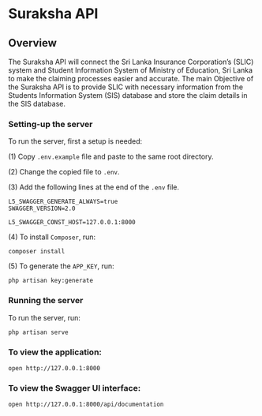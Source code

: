 # Suraksha API


## Overview
The Suraksha API will connect the Sri Lanka Insurance Corporation’s (SLIC) system and Student Information System of Ministry of Education, Sri Lanka to make the claiming processes easier and accurate. The main Objective of the Suraksha API is to provide SLIC with necessary information from the Students Information System (SIS) database and store the claim details in the SIS database.


### Setting-up the server
To run the server, first a setup is needed:

(1) Copy `.env.example` file and paste to the same root directory.

(2) Change the copied file to `.env`.

(3) Add the following lines at the end of the `.env` file.

```
L5_SWAGGER_GENERATE_ALWAYS=true
SWAGGER_VERSION=2.0

L5_SWAGGER_CONST_HOST=127.0.0.1:8000
```

(4) To install `Composer`, run:

```
composer install
```

(5) To generate the `APP_KEY`, run:

```
php artisan key:generate
```


### Running the server
To run the server, run:

```
php artisan serve
```


### To view the application:

```
open http://127.0.0.1:8000
```


### To view the Swagger UI interface:

```
open http://127.0.0.1:8000/api/documentation
```